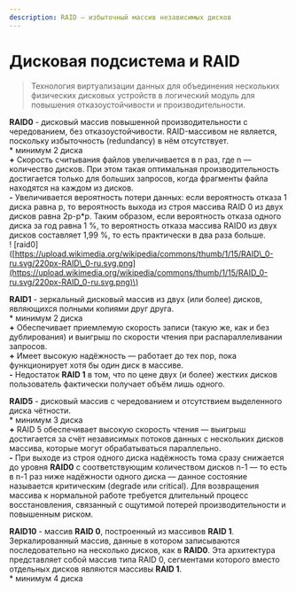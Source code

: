 ```yaml
---
description: RAID — избыточный массив независимых дисков
---
```


# Дисковая подсистема и RAID

> Технология виртуализации данных для объединения нескольких физических дисковых устройств в логический модуль для повышения отказоустойчивости и производительности.

**RAID0** - дисковый массив повышенной производительности с чередованием, без отказоустойчивости. RAID-массивом не является, поскольку избыточность \(redundancy\) в нём отсутствует.  
\* минимум 2 диска  
**+** Скорость считывания файлов увеличивается в n раз, где n — количество дисков. При этом такая оптимальная производительность достигается только для больших запросов, когда фрагменты файла находятся на каждом из дисков.  
**-** Увеличивается вероятность потери данных: если вероятность отказа 1 диска равна p, то вероятность выхода из строя массива RAID 0 из двух дисков равна 2p-p\*p. Таким образом, если вероятность отказа одного диска за год равна 1 %, то вероятность отказа массива RAID0 из двух дисков составляет 1,99 %, то есть практически в два раза больше.   
! \[raid0\] \([https://upload.wikimedia.org/wikipedia/commons/thumb/1/15/RAID\_0-ru.svg/220px-RAID\_0-ru.svg.png](https://upload.wikimedia.org/wikipedia/commons/thumb/1/15/RAID_0-ru.svg/220px-RAID_0-ru.svg.png)\)



  
**RAID1** - зеркальный дисковый массив из двух \(или более\) дисков, являющихся полными копиями друг друга.  
\* минимум 2 диска  
**+**  Обеспечивает приемлемую скорость записи \(такую же, как и без дублирования\) и выигрыш по скорости чтения при распараллеливании запросов.  
**+** Имеет высокую надёжность — работает до тех пор, пока функционирует хотя бы один диск в массиве.  
**-** Недостаток **RAID 1** в том, что по цене двух \(и более\) жестких дисков пользователь фактически получает объём лишь одного.

  
**RAID5** - дисковый массив с чередованием и отсутствием выделенного диска чётности.  
\* минимум 3 диска  
**+** RAID 5 обеспечивает высокую скорость чтения — выигрыш достигается за счёт независимых потоков данных с нескольких дисков массива, которые могут обрабатываться параллельно.  
**-**  При выходе из строя одного диска надёжность тома сразу снижается до уровня **RAID0** с соответствующим количеством дисков n-1 — то есть в n-1 раз ниже надёжности одного диска — данное состояние называется критическим \(degrade или critical\). Для возвращения массива к нормальной работе требуется длительный процесс восстановления, связанный с ощутимой потерей производительности и повышенным риском.

  
**RAID10** - массив **RAID 0**, построенный из массивов **RAID 1**. Зеркалированный массив, данные в котором записываются последовательно на несколько дисков, как в **RAID0**. Эта архитектура представляет собой массив типа RAID 0, сегментами которого вместо отдельных дисков являются массивы **RAID 1**.  
\* минимум 4 диска  


